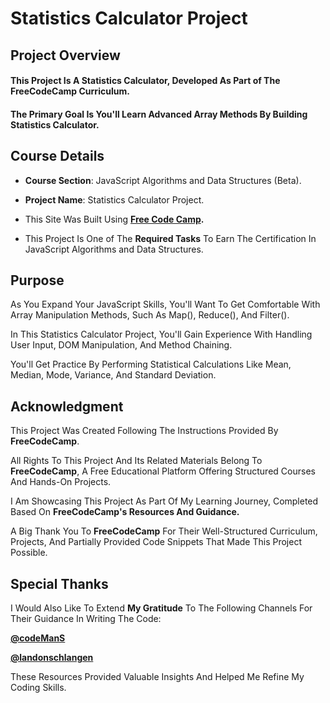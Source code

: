 # **Statistics Calculator Project**

## **Project Overview**


#### This Project Is A **Statistics Calculator**, Developed As Part of The FreeCodeCamp Curriculum. 

#### The Primary Goal Is You'll Learn Advanced Array Methods By Building Statistics Calculator.



## **Course Details**


+ **Course Section**: JavaScript Algorithms and Data Structures (Beta).
  
+ **Project Name**:  Statistics Calculator Project.
  
+ This Site Was Built Using **[Free Code Camp](https://www.freecodecamp.org/).**
  
+ This Project Is One of The **Required Tasks** To Earn The Certification In JavaScript Algorithms and Data Structures.
  

## **Purpose**

As You Expand Your JavaScript Skills, You'll Want To Get Comfortable With Array Manipulation Methods, Such As Map(), Reduce(), And Filter().  

In This Statistics Calculator Project, You'll Gain Experience With Handling User Input, DOM Manipulation, And Method Chaining. 

You'll Get Practice By Performing Statistical Calculations Like Mean, Median, Mode, Variance, And Standard Deviation.

## **Acknowledgment**


This Project Was Created Following The Instructions Provided By **FreeCodeCamp**.

All Rights To This Project And Its Related Materials Belong To **FreeCodeCamp**, A Free Educational Platform Offering Structured Courses And Hands-On Projects.

I Am Showcasing This Project As Part Of My Learning Journey, Completed Based On **FreeCodeCamp's Resources And Guidance.**

A Big Thank You To **FreeCodeCamp** For Their Well-Structured Curriculum, Projects, And Partially Provided Code Snippets That Made This Project Possible.

## **Special Thanks**

I Would Also Like To Extend **My Gratitude** To The Following Channels For Their Guidance In Writing The Code:

**[@codeManS](https://www.youtube.com/@codeManS)**

**[@landonschlangen](https://www.youtube.com/@landonschlangen)**

These Resources Provided Valuable Insights And Helped Me Refine My Coding Skills.





